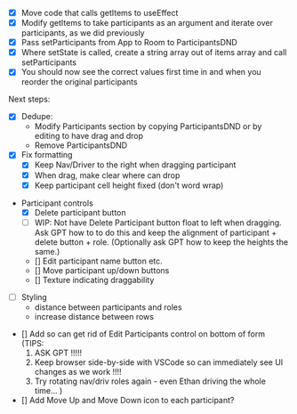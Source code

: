 - [x] Move code that calls getItems to useEffect
- [x] Modify getItems to take participants as an argument and iterate over participants, as we did previously
- [x] Pass setParticipants from App to Room to ParticipantsDND
- [x] Where setState is called, create a string array out of items array and call setParticipants
- [x] You should now see the correct values first time in and when you reorder the original participants 

Next steps:
- [x] Dedupe:
    - Modify Participants section by copying ParticipantsDND or by editing to have drag and drop
    - Remove ParticipantsDND
- [x] Fix formatting
    - [x] Keep Nav/Driver to the right when dragging participant
    - [x] When drag, make clear where can drop
    - [x] Keep participant cell height fixed (don't word wrap)
- Participant controls
    - [x] Delete participant button
    - [ ] WIP: Not have Delete Participant button float to left when dragging. Ask GPT how to to do this and keep the alignment of participant + delete button + role. (Optionally ask GPT how to keep the heights the same.)
    - [] Edit participant name button etc.
    - [] Move participant up/down buttons
    - [] Texture indicating draggability
- [ ] Styling
    - distance between participants and roles
    - increase distance between rows
- [] Add 
so can get rid of Edit Participants control on bottom of form (TIPS: 
    1. ASK GPT !!!!! 
    2. Keep browser side-by-side with VSCode so can immediately see UI changes as we work !!!!
    3. Try rotating nav/driv roles again - even Ethan driving the whole time...
    )
- [] Add Move Up and Move Down icon to each participant?

